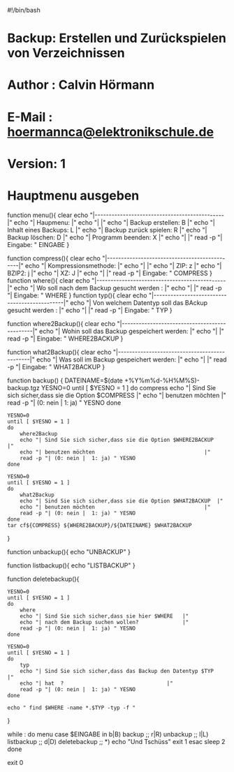 #!/bin/bash

# Backup: Erstellen und Zurückspielen von Verzeichnissen
# Author : Calvin Hörmann
# E-Mail : hoermannca@elektronikschule.de
# Version: 1

# Hauptmenu ausgeben
function menu(){
	clear
	echo "|----------------------------------------------|"
	echo "| Haupmenu:                                    |"
	echo "|                                              |"
	echo "|      Backup erstellen:      B                |"
	echo "|      Inhalt eines Backups:  L                |"
	echo "|      Backup zurück spielen: R                |"
	echo "|      Backup löschen:        D                |"
	echo "|      Programm beenden:      X                |"
	echo "|                                              |"
	read -p "| Eingabe: " EINGABE
}


function compress(){
	clear
	echo "|----------------------------------------------|"
	echo "| Kompressionsmethode:                         |"
	echo "|                                              |"
	echo "|      ZIP:                   z                |"
	echo "|      BZIP2:                 j                |"
	echo "|      XZ:                    J                |"
	echo "|                                              |"
	read -p "| Eingabe: " COMPRESS
}
function where(){
	clear
	echo "|----------------------------------------------|"
	echo "| Wo soll nach dem Backup gesucht werden :    |"
	echo "|                                              |"
	read -p "| Eingabe: " WHERE
}
function typ(){
	clear
	echo "|----------------------------------------------|"
	echo "| Von welchem Datentyp soll das BAckup gesucht werden :    |"
	echo "|                                              |"
	read -p "| Eingabe: " TYP
}

function where2Backup(){
	clear
	echo "|----------------------------------------------|"
	echo "| Wohin soll das Backup gespeichert werden:    |"
	echo "|                                              |"
	read -p "| Eingabe: " WHERE2BACKUP
}


function what2Backup(){
	clear
	echo "|----------------------------------------------|"
	echo "| Was soll im Backup gespeichert werden:       |"
	echo "|                                              |"
	read -p "| Eingabe: " WHAT2BACKUP
}


function backup() {
    DATEINAME=$(date +%Y%m%d-%H%M%S)-backup.tgz
    YESNO=0
    until [ $YESNO = 1 ]
    do
        compress
        echo "| Sind Sie sich sicher,dass sie die Option $COMPRESS   |"
        echo "| benutzen möchten                                   |"
        read -p "| (0: nein |  1: ja) " YESNO
    done

    YESNO=0
    until [ $YESNO = 1 ]
    do
        where2Backup
        echo "| Sind Sie sich sicher,dass sie die Option $WHERE2BACKUP   |"
        echo "| benutzen möchten                                   |"
        read -p "| (0: nein |  1: ja) " YESNO
    done

    YESNO=0
    until [ $YESNO = 1 ]
    do
        what2Backup
        echo "| Sind Sie sich sicher,dass sie die Option $WHAT2BACKUP  |"
        echo "| benutzen möchten                                   |"
        read -p "| (0: nein |  1: ja) " YESNO
    done
    tar cf${COMPRESS} ${WHERE2BACKUP}/${DATEINAME} $WHAT2BACKUP

}

function unbackup(){
	echo "UNBACKUP"
}

function listbackup(){
	echo "LISTBACKUP"
}

function deletebackup(){
	
	YESNO=0
    until [ $YESNO = 1 ]
    do
        where
        echo "| Sind Sie sich sicher,dass sie hier $WHERE   |"
        echo "| nach dem Backup suchen wollen?              |"
        read -p "| (0: nein |  1: ja) " YESNO
    done

    YESNO=0
    until [ $YESNO = 1 ]
    do
        typ
        echo "| Sind Sie sich sicher,dass das Backup den Datentyp $TYP   |"
        echo "| hat  ?                                 |"
        read -p "| (0: nein |  1: ja) " YESNO
    done

    echo " find $WHERE -name *.$TYP -typ -f "

}


while :
do
	menu
	case $EINGABE in
		b|B)
			backup
			;;
		r|R)
			unbackup
			;;
		l|L)
			listbackup
			;;
		d|D)
			deletebackup
			;;
		*)
			echo "Und Tschüss"
			exit 1
	esac
	sleep 2
done

exit 0
